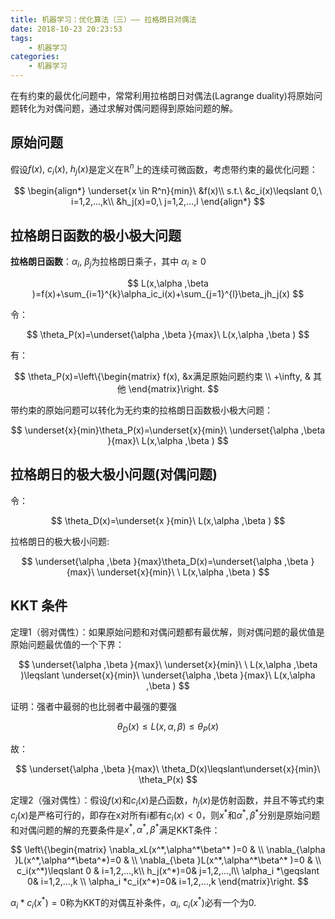 ```yaml
---
title: 机器学习：优化算法（三）—— 拉格朗日对偶法
date: 2018-10-23 20:23:53
tags: 
    - 机器学习
categories:
    - 机器学习
---
```


在有约束的最优化问题中，常常利用拉格朗日对偶法(Lagrange duality)将原始问题转化为对偶问题，通过求解对偶问题得到原始问题的解。

## 原始问题
假设$f(x),\ c_i(x),\ h_j(x)$是定义在$\mathbb{R}^n$上的连续可微函数，考虑带约束的最优化问题：

$$
\begin{align*}
\underset{x \in R^n}{min}\ &f(x)\\
s.t.\ &c_i(x)\leqslant 0,\ i=1,2,...,k\\
&h_j(x)=0,\ j=1,2,...,l
\end{align*}
$$

## 拉格朗日函数的极小极大问题
**拉格朗日函数**：$\alpha_i,\ \beta_j$为拉格朗日乘子，其中 $\alpha_i\geqslant 0$

$$
L(x,\alpha ,\beta )=f(x)+\sum_{i=1}^{k}\alpha_ic_i(x)+\sum_{j=1}^{l}\beta_jh_j(x)
$$

令：

$$
\theta_P(x)=\underset{\alpha ,\beta }{max}\ L(x,\alpha ,\beta )
$$

有：

$$
\theta_P(x)=\left\{\begin{matrix}
f(x), &x满足原始问题约束 \\ 
+\infty,  & 其他
\end{matrix}\right.
$$

带约束的原始问题可以转化为无约束的拉格朗日函数极小极大问题：

$$
\underset{x}{min}\theta_P(x)=\underset{x}{min}\ \underset{\alpha ,\beta }{max}\ L(x,\alpha ,\beta )
$$

## 拉格朗日的极大极小问题(对偶问题)
令：

$$
\theta_D(x)=\underset{x }{min}\ L(x,\alpha ,\beta )
$$

拉格朗日的极大极小问题:

$$
\underset{\alpha ,\beta }{max}\theta_D(x)=\underset{\alpha ,\beta }{max}\ \underset{x}{min}\ \ L(x,\alpha ,\beta )
$$


## KKT 条件
定理1（弱对偶性）：如果原始问题和对偶问题都有最优解，则对偶问题的最优值是原始问题最优值的一个下界：

$$
\underset{\alpha ,\beta }{max}\ \underset{x}{min}\ \ L(x,\alpha ,\beta )\leqslant \underset{x}{min}\ \underset{\alpha ,\beta }{max}\ L(x,\alpha ,\beta )
$$

证明：强者中最弱的也比弱者中最强的要强

$$
\theta_D(x)\leqslant L(x,\alpha ,\beta)\leqslant  \theta_P(x)
$$

故：

$$
\underset{\alpha ,\beta }{max}\ \theta_D(x)\leqslant\underset{x}{min}\  \theta_P(x)
$$

定理2（强对偶性）：假设$f(x)$和$c_i(x)$是凸函数，$h_j(x)$是仿射函数，并且不等式约束$c_j(x)$是严格可行的，即存在x对所有i都有$c_i(x)<0$，则$x^*$和$\alpha^*, \beta^*$分别是原始问题和对偶问题的解的充要条件是$x^*,\alpha^*, \beta^*$满足KKT条件：

$$
\left\{\begin{matrix}
\nabla_xL(x^*,\alpha^*\beta^* )=0 & \\ 
\nabla_{\alpha }L(x^*,\alpha^*\beta^*)=0 & \\ 
\nabla_{\beta }L(x^*,\alpha^*\beta^* )=0 & \\ 
c_i(x^*)\leqslant 0 & i=1,2,...,k\\ 
 h_j(x^*)=0& j=1,2,...,l\\ 
 \alpha_i *\geqslant 0& i=1,2,...,k \\ 
 \alpha_i *c_i(x^*)=0&  i=1,2,...,k
\end{matrix}\right.
$$

$\alpha_i *c_i(x^*)=0$称为KKT的对偶互补条件，$\alpha_i ,\ c_i(x^*)$必有一个为0.

